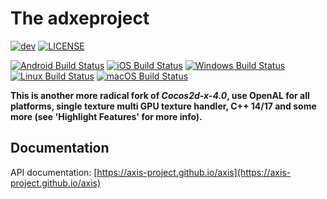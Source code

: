 # The adxeproject
[![dev](https://img.shields.io/badge/v1.0.0b9-yellow.svg)](https://github.com/axis-project/axis/releases)
[![LICENSE](https://img.shields.io/badge/license-MIT-blue.svg)](https://github.com/axis-project/axis/blob/master/LICENSE)
  
[![Android Build Status](https://github.com/axis-project/axis/workflows/android/badge.svg)](https://github.com/adxeproject/adxe/actions?query=workflow%3Aandroid)
[![iOS Build Status](https://github.com/axis-project/axis/workflows/ios/badge.svg)](https://github.com/axis-project/axis/actions?query=workflow%3Aios)
[![Windows Build Status](https://github.com/axis-project/axis/workflows/win32/badge.svg)](https://github.com/axis-project/axis/actions?query=workflow%3Awin32)
[![Linux Build Status](https://github.com/axis-project/axis/workflows/linux/badge.svg)](https://github.com/axis-project/axis/actions?query=workflow%3Alinux)
[![macOS Build Status](https://github.com/axis-project/axis/workflows/osx/badge.svg)](https://github.com/axis-project/axis/actions?query=workflow%3Aosx)  

**This is another more radical fork of *Cocos2d-x-4.0*, use OpenAL for all platforms, single texture multi GPU texture handler, C++ 14/17 and some more (see 'Highlight Features' for more info).**

## Documentation
API documentation: [https://axis-project.github.io/axis](https://axis-project.github.io/axis)
